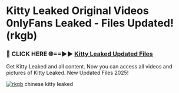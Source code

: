 # Kitty Leaked Original Videos 0nlyFans Leaked - Files Updated! (rkgb)

<h3>🔴 CLICK HERE 🌐==►► <a href="https://tinyurl.com/ms9xzufz" rel="nofollow">Kitty Leaked Updated Files</a></h3>

Get Kitty Leaked and all content. Now you can access all videos and pictures of Kitty Leaked. New Updated Files 2025!

[![rkgb](https://i.imgur.com/ppqm5kG.gif)](https://tinyurl.com/ms9xzufz)
chinese kitty leaked